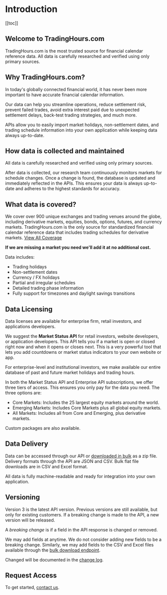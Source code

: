 # Introduction

[[toc]]

## Welcome to TradingHours.com

TradingHours.com is the most trusted source for financial calendar reference data. All data is carefully researched and verified using only primary sources.

## Why TradingHours.com?

In today's globally connected financial world, it has never been more important to have accurate financial calendar information.

Our data can help you streamline operations, reduce settlement risk, prevent failed trades, avoid extra interest paid due to unexpected settlement delays, back-test trading strategies, and much more.

APIs allow you to easily import market holidays, non-settlement dates, and trading schedule information into your own application while keeping data always up-to-date.

## How data is collected and maintained

All data is carefully researched and verified using only primary sources.

After data is collected, our research team continuously monitors markets for schedule changes. Once a change is found, the database is updated and immediately reflected in the APIs. This ensures your data is always up-to-date and adheres to the highest standards for accuracy.

## What data is covered?

We cover over 900 unique exchanges and trading venues around the globe, including derivative markets, equities, bonds, options, futures, and currency markets. TradingHours.com is the only source for standardized financial calendar reference data that includes trading schedules for derivative markets. [View All Coverage](https://www.tradinghours.com/data/coverage)

**If we are missing a market you need we'll add it at no additional cost.**

Data includes:
- Trading holidays
- Non-settlement dates
- Currency / FX holidays
- Partial and irregular schedules
- Detailed trading phase information
- Fully support for timezones and daylight savings transitions

## Data Licensing

Data licenses are available for enterprise firm, retail investors, and applications developers.

We suggest the **Market Status API** for retail investors, website developers, or application developers.
This API tells you if a market is open or closed right now and when it opens or closes next.
This is a very powerful tool that lets you add countdowns or market status indicators to your own website or app.

For enterprise-level and institutional investors, we make available our entire database of past and future market holidays and trading hours.

In both the Market Status API and Enterprise API subscriptions, we offer three tiers of access. This ensures you only pay for the data you need. The three options are:
- Core Markets: Includes the 25 largest equity markets around the world.
- Emerging Markets: Includes Core Markets plus all global equity markets.
- All Markets: Includes all from Core and Emerging, plus derivative markets.

Custom packages are also available.

## Data Delivery

Data can be accessed through our API or [downloaded in bulk](/3.x/enterprise/download) as a zip file. Delivery formats through the API are JSON and CSV. Bulk flat file downloads are in CSV and Excel format.

All data is fully machine-readable and ready for integration into your own application.

## Versioning

Version 3 is the latest API version. Previous versions are still available, but only for existing customers.
If a breaking change is made to the API, a new version will be released.

A _breaking change_ is if a field in the API response is changed or removed.

We may add fields at anytime. We do not consider adding new fields to be a breaking change.
Similarly, we may add fields to the CSV and Excel files available through the [bulk download endpoint](/3.x/enterprise/download).

Changed will be documented in the [change log](/change-log).

## Request Access

To get started, <a href="https://www.tradinghours.com/data#quote-request" target=_blank>contact us</a>.

